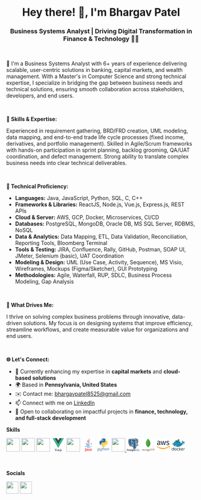 <h1 align="center"> Hey there! 👋, I'm Bhargav Patel</h1>
<h3 align="center">Business Systems Analyst | Driving Digital Transformation in Finance & Technology 👨‍💻</h3>
<br>

<p>💼 I'm a Business Systems Analyst with 6+ years of experience delivering scalable, user-centric solutions in banking, capital markets, and wealth management. With a Master's in Computer Science and strong technical expertise, I specialize in bridging the gap between business needs and technical solutions, ensuring smooth collaboration across stakeholders, developers, and end users.</p>
<br>

<b>🚀 Skills & Expertise:</b>
<p>
Experienced in requirement gathering, BRD/FRD creation, UML modeling, data mapping, and end-to-end trade life cycle processes (fixed income, derivatives, and portfolio management). Skilled in Agile/Scrum frameworks with hands-on participation in sprint planning, backlog grooming, QA/UAT coordination, and defect management. Strong ability to translate complex business needs into clear technical deliverables.  
</p>
<br>

<b>📌 Technical Proficiency:</b>  
- **Languages:** Java, JavaScript, Python, SQL, C, C++  
- **Frameworks & Libraries:** ReactJS, Node.js, Vue.js, Express.js, REST APIs  
- **Cloud & Server:** AWS, GCP, Docker, Microservices, CI/CD  
- **Databases:** PostgreSQL, MongoDB, Oracle DB, MS SQL Server, RDBMS, NoSQL  
- **Data & Analytics:** Data Mapping, ETL, Data Validation, Reconciliation, Reporting Tools, Bloomberg Terminal  
- **Tools & Testing:** JIRA, Confluence, Rally, GitHub, Postman, SOAP UI, JMeter, Selenium (basic), UAT Coordination  
- **Modeling & Design:** UML (Use Case, Activity, Sequence), MS Visio, Wireframes, Mockups (Figma/Sketcher), GUI Prototyping  
- **Methodologies:** Agile, Waterfall, RUP, SDLC, Business Process Modeling, Gap Analysis  
<br>

<b>🌟 What Drives Me:</b>  
<p>
I thrive on solving complex business problems through innovative, data-driven solutions. My focus is on designing systems that improve efficiency, streamline workflows, and create measurable value for organizations and end users.
</p>
<br>

<b>🌐 Let's Connect:</b>  
<ul>
  <li>🌱 Currently enhancing my expertise in <b>capital markets</b> and <b>cloud-based solutions</b></li>
  <li>🌍 Based in <b>Pennsylvania, United States</b></li>
  <li>✉️ Contact me: <a href="mailto:bhargavpatel8525@gmail.com">bhargavpatel8525@gmail.com</a></li>
  <li>📫 Connect with me on <a href="https://www.linkedin.com/in/bhargavpatel07/" target="_blank">LinkedIn</a></li>
  <li>🤝 Open to collaborating on impactful projects in <b>finance, technology, and full-stack development</b></li>
</ul>


<b>Skills</b>  
<p align="left">
    <a href="https://developer.mozilla.org/en-US/docs/Web/JavaScript" target="_blank"><img src="https://raw.githubusercontent.com/danielcranney/readme-generator/main/public/icons/skills/javascript-colored.svg" width="36" height="36" /></a>
    <a href="https://www.typescriptlang.org/" target="_blank"><img src="https://raw.githubusercontent.com/danielcranney/readme-generator/main/public/icons/skills/typescript-colored.svg" width="36" height="36" /></a>
    <a href="https://reactjs.org/" target="_blank"><img src="https://raw.githubusercontent.com/danielcranney/readme-generator/main/public/icons/skills/react-colored.svg" width="36" height="36" /></a>
    <a href="https://vuejs.org/" target="_blank"><img src="https://github.com/devicons/devicon/blob/master/icons/vuejs/vuejs-original-wordmark.svg" width="36" height="36" /></a>
    <a href="https://nodejs.org/" target="_blank"><img src="https://raw.githubusercontent.com/danielcranney/readme-generator/main/public/icons/skills/nodejs-colored.svg" width="36" height="36" /></a>
    <a href="https://docs.oracle.com/en/java/" target="_blank"><img src="https://github.com/devicons/devicon/blob/master/icons/java/java-original-wordmark.svg" width="36" height="36" /></a>
    <a href="https://www.python.org/doc/" target="_blank"><img src="https://github.com/devicons/devicon/blob/master/icons/python/python-original-wordmark.svg" width="36" height="36" /></a>
    <a href="https://www.atlassian.com/software/jira" target="_blank">
        <img src="https://cdn.jsdelivr.net/gh/devicons/devicon/icons/jira/jira-original.svg" width="36" height="36" />
    </a>
    <a href="https://www.postgresql.org/docs/" target="_blank"><img src="https://github.com/devicons/devicon/blob/master/icons/postgresql/postgresql-original-wordmark.svg" width="36" height="36" /></a>
    <a href="https://www.mongodb.com/docs/" target="_blank"><img src="https://github.com/devicons/devicon/blob/master/icons/mongodb/mongodb-original-wordmark.svg" width="36" height="36" /></a>
    <a href="https://aws.amazon.com/" target="_blank"><img src="https://github.com/devicons/devicon/blob/master/icons/amazonwebservices/amazonwebservices-original-wordmark.svg" width="36" height="36" /></a>
    <a href="https://www.docker.com/" target="_blank"><img src="https://github.com/devicons/devicon/blob/master/icons/docker/docker-original-wordmark.svg" width="36" height="36" /></a>
</p>
<br>

<b>Socials</b>  
<p align="left"> 
    <a href="https://github.com/pbhargav7" target="_blank"><img src="https://raw.githubusercontent.com/danielcranney/readme-generator/main/public/icons/socials/github.svg" width="32" height="32" /></a>
    <a href="https://www.linkedin.com/in/bhargavpatel07" target="_blank"><img src="https://raw.githubusercontent.com/danielcranney/readme-generator/main/public/icons/socials/linkedin.svg" width="32" height="32" /></a> 
</p>
